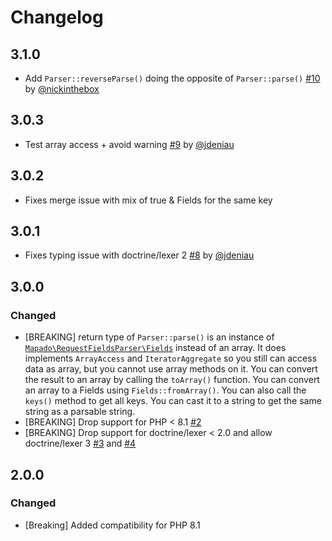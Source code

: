 # Changelog

## 3.1.0

- Add `Parser::reverseParse()` doing the opposite of `Parser::parse()` [#10](https://github.com/mapado/request-fields-parser/pull/10) by [@nickinthebox](https://github.com/nickinthebox)

## 3.0.3

- Test array access + avoid warning [#9](https://github.com/mapado/request-fields-parser/pull/9) by [@jdeniau](https://github.com/jdeniau)

## 3.0.2

- Fixes merge issue with mix of true & Fields for the same key

## 3.0.1

- Fixes typing issue with doctrine/lexer 2 [#8](https://github.com/mapado/request-fields-parser/pull/8) by [@jdeniau](https://github.com/jdeniau)

## 3.0.0

### Changed

- [BREAKING] return type of `Parser::parse()` is an instance of [`Mapado\RequestFieldsParser\Fields`](https://github.com/mapado/request-fields-parser/blob/964eccafa7df2f9b4d833fae306f9afa2d2ea663/src/Fields.php) instead of an array. It does implements `ArrayAccess` and `IteratorAggregate` so you still can access data as array, but you cannot use array methods on it.
  You can convert the result to an array by calling the `toArray()` function.
  You can convert an array to a Fields using `Fields::fromArray()`.
  You can also call the `keys()` method to get all keys.
  You can cast it to a string to get the same string as a parsable string.
- [BREAKING] Drop support for PHP < 8.1 [#2](https://github.com/mapado/request-fields-parser/pull/2)
- [BREAKING] Drop support for doctrine/lexer < 2.0 and allow doctrine/lexer 3 [#3](https://github.com/mapado/request-fields-parser/pull/3) and [#4](https://github.com/mapado/request-fields-parser/pull/4)

## 2.0.0

### Changed

- [Breaking] Added compatibility for PHP 8.1
